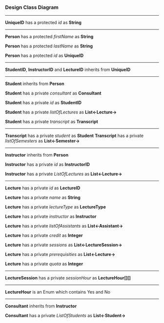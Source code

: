 ### Design Class Diagram
----

**UniqueID** has a protected *id* as **String**

----

**Person** has a protected *firstName* as **String**

**Person** has a protected *lastName* as **String**

**Person** has a protected *id* as **UniqueID**

----

**StudentID**, **InstructorID** and **LectureID** inherits from **UniqueID**

----

**Student** inherits from **Person**

**Student** has a private *consultant* as **Consultant**

**Student** has a private *id* as **StudentID**

**Student** has a private *listOfLectures* as **List<-Lecture->**

**Student** has a private *transcript* as **Transcript**

----

**Transcript** has a private *student* as **Student**
**Transcript** has a private *listOfSemesters* as **List<-Semester->** 

----

**Instructor** inherits from **Person**

**Instructor** has a private *id* as **InstructorID**

**Instructor** has a private *ListOfLectures* as **List<-Lecture->**

----

**Lecture** has a private *id* as **LectureID**

**Lecture** has a private *name* as **String**

**Lecture** has a private *lectureType* as **LectureType**

**Lecture** has a private *instructor* as **Instructor**

**Lecture** has a private *listOfAssistants* as **List<-Assistant->**

**Lecture** has a private *credit* as **Integer**

**Lecture** has a private *sessions* as **List<-LectureSession->**

**Lecture** has a private *prerequisities* as **List<-Lecture->**

**Lecture** has a private *quota* as **Integer**

----

**LectureSession** has a private *sessionHour* as **LectureHour[][]**

----

**LectureHour** is an Enum which contains Yes and No

----

**Consultant** inherits from **Instructor**

**Consultant** has a private *ListOfStudents* as **List<-Student->**


